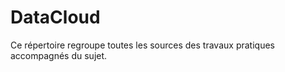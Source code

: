 # DataCloud
Ce répertoire regroupe toutes les sources des travaux pratiques accompagnés du sujet.  

